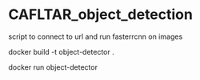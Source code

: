 # CAFLTAR_object_detection
script to connect to url and run fasterrcnn on images


docker build -t object-detector .


docker run object-detector <url>
